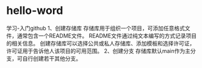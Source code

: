 # hello-word
学习-入门github
1、创建存储库
  存储库用于组织一个项目，可添加任意格式文件，通常包含一个README文件。
  README文件通过纯文本编写的方式记录项目的相关信息。
  创建存储库可以选择公共或私人存储库、添加模板和选择许可证，许可证用于告诉他人该项目的可用范围。
2、创建分支
  存储库默认main作为主分支，可自行创建若干其他分支。

